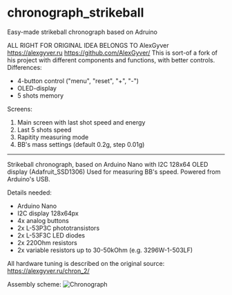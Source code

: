 # chronograph_strikeball
Easy-made strikeball chronograph based on Adruino

ALL RIGHT FOR ORIGINAL IDEA BELONGS TO AlexGyver https://alexgyver.ru
https://github.com/AlexGyver/
This is sort-of a fork of his project with different components and functions, with better controls.
Differences:
- 4-button control ("menu", "reset", "+", "-")
- OLED-display
- 5 shots memory

Screens:
1. Main screen with last shot speed and energy
2. Last 5 shots speed
3. Rapitity measuring mode
4. BB's mass settings (default 0.2g, step 0.01g)

-----

Strikeball chronograph, based on Arduino Nano with I2C 128x64 OLED display (Adafruit_SSD1306)
Used for measuring BB's speed.
Powered from Arduino's USB.

Details needed:
- Arduino Nano
- I2C display 128x64px
- 4x analog buttons
- 2x L-53P3C phototransistors
- 2x L-53F3C LED diodes
- 2x 220Ohm resistors
- 2x variable resistors up to 30-50kOhm (e.g. 3296W-1-503LF)

All hardware tuning is described on the original source: https://alexgyver.ru/chron_2/

Assembly scheme:
![Chronograph](https://user-images.githubusercontent.com/26312490/155751700-0b530ed1-0a99-43a8-bd54-fac3118c9c04.png)
